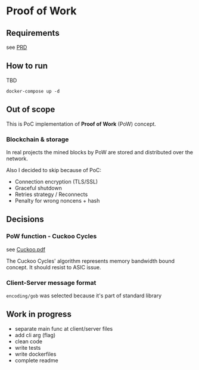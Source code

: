 # Proof of Work

## Requirements

see [PRD](docs/PRD.md)

## How to run

TBD 

```shell
docker-compose up -d
```

## Out of scope

This is PoC implementation of **Proof of Work** (PoW) concept.

### Blockchain & storage

In real projects the mined blocks by PoW are stored and distributed over the network.

Also I decided to skip because of PoC:

- Connection encryption (TLS/SSL)
- Graceful shutdown
- Retries strategy / Reconnects
- Penalty for wrong noncens + hash

## Decisions

### PoW function - Cuckoo Cycles

see [Cuckoo.pdf](https://github.com/tromp/cuckoo/blob/master/doc/cuckoo.pdf)

The Cuckoo Cycles' algorithm represents memory bandwidth bound concept.
It should resist to ASIC issue. 

### Client-Server message format

`encoding/gob` was selected because it's part of standard library 

## Work in progress

- separate main func at client/server files
- add cli arg (flag)
- clean code
- write tests
- write dockerfiles
- complete readme


